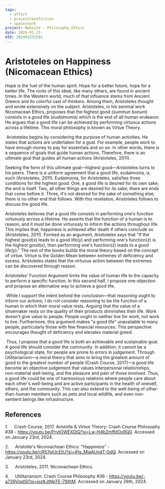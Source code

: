 ```yaml
---
tags:
  - effort
  - project/nonfiction
  - space/work
project: Website - Philosophy_Ethics
date: 2024-01-23
UID: 202401231501
---
```


# Aristoteles on Happiness (Nicomacean Ethics)

Hope is the fuel of the human spirit. Hope for a better future, hope for a better life. The roots of this ideal, like many others, are found in ancient times. In the Western world, much of that influence stems from Ancient Greece and its colorful cast of thinkers. Among them, Aristoteles thought and wrote extensively on the subject. Aristoteles, in his seminal work Nicomacean Ethics, proposes that the highest good (_summun bonum_) consists in a good life (_eudaimonia_) which is the end of all human endeavor. He argues that a good life can be achieved by performing virtuous actions across a lifetime. This moral philosophy is known as Virtue Theory.

 Aristoteles begins by considering the purpose of human activities. He states that actions are undertaken for a goal. For example, people work to have enough money to pay for essentials and so on. In other words, there is a sequence of goals that guide human actions. Therefore, there is an ultimate goal that guides all human actions (Aristoteles, 2011).

Seeking the form of this ultimate goal—highest good—Aristoteles turns to his peers. There is a uniform agreement that a good life, eudaimonia, is such (Aristoteles, 2011). Eudaimonia, for Aristoteles, satisfies three conditions for the highest good. One, a good life is desired for its own sake; the end is itself. Two, all other things are desired for its sake; there are ends that come before it. Three, it's not desired for the sake of something else; there is no other end that follows. With this revelation, Aristoteles follows to discuss the good life.

Aristoteles believes that a good life consists in performing one's function virtuously across a lifetime. He asserts that the function of a human is to reason, and it must be done virtuously to inform the actions throughout life. This implies that, happiness is achieved after death if others conclude so (Aristoteles, 2011). Formed as an argument, Aristoteles says that "If the highest good(x) leads to a good life(y) and performing one's function(z) is the highest good(x), then performing one's function(z) leads to a good life(y)." The rest of the books builds the moral theory based on the concept of virtue. Virtue is the Golden Mean between extremes of deficiency and excess. Aristoteles states that the virtuous action between the extremes can be discovered through reason.

Aristoteles' Function Argument limits the value of human life to the capacity to perform a specific function. In this second half, I propose one objection and propose an alternative way to achieve a good life.

 While I support the intent behind the conclusion—that reasoning ought to inform our actions, I do not consider reasoning to be the function of a human in which their moral value rests. Arguing that the value of a shoemaker rests on the quality of their products diminishes their life. Work doesn't give value to people. People ought to neither live for work, not work to live. Furthermore, this argument makes "a good life" unavailable to many people, particularly those with few financial resources. This perspective encourages thought of deficiency and elevates material greed.

 Thus, I propose that a good life is both an achievable and sustainable goal. A good life should consider the community. In addition, it cannot be a psychological state, for people are prone to errors in judgement. Through Utilitarianism—a moral theory that aims to bring the greatest amount of good to the greatest number of people (Crash Course, 2017)—a good life become an objective judgement that values interpersonal relationships, non-material well-being, and the pleasure and pain of those involved. Thus, a good life could be one of harmonious relations where people care about each other's well-being and are active participants in the health of oneself, others, and the community. This can also extend to the well-being of other-than-human members such as pets and local wildlife, and even non-sentient beings like infrastructure.

## References

1.     Crash Course, 2017. Aristotle & Virtue Theory: Crash Course Philosophy #38 - https://youtu.be/PrvtOWEXDIQ?si=Lw-H4bZmffdOxRQ0. Accessed on January 23rd, 2024.

2.     Aristotle's Nicomachean Ethics: "Happiness" - https://youtu.be/cRS7plUcEtU?si=41g_MiaAUndT-GdQ. Accessed on January 23rd, 2024.

3.     Aristoteles, 2011. Nicomachean Ethics.

4.     Utilitarianism: Crash Course Philosophy #36 - https://youtu.be/-a739VjqdSI?si=iozKJtNpTE-79XtM. Accessed on January 26th, 2024.

